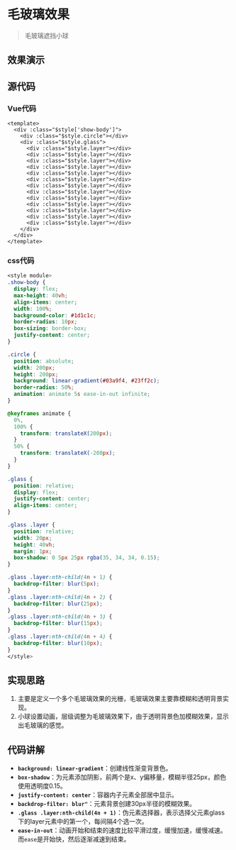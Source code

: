 # 毛玻璃效果

> 毛玻璃遮挡小球

## 效果演示
<View />

## 源代码
### Vue代码
```vue
<template>
  <div :class="$style['show-body']">
    <div :class="$style.circle"></div>
    <div :class="$style.glass">
      <div :class="$style.layer"></div>
      <div :class="$style.layer"></div>
      <div :class="$style.layer"></div>
      <div :class="$style.layer"></div>
      <div :class="$style.layer"></div>
      <div :class="$style.layer"></div>
      <div :class="$style.layer"></div>
      <div :class="$style.layer"></div>
      <div :class="$style.layer"></div>
      <div :class="$style.layer"></div>
      <div :class="$style.layer"></div>
      <div :class="$style.layer"></div>
      <div :class="$style.layer"></div>
    </div>
  </div>
</template>
```

### css代码
```css
<style module>
.show-body {
  display: flex;
  max-height: 40vh;
  align-items: center;
  width: 100%;
  background-color: #1d1c1c;
  border-radius: 10px;
  box-sizing: border-box;
  justify-content: center;
}

.circle {
  position: absolute;
  width: 200px;
  height: 200px;
  background: linear-gradient(#03a9f4, #23ff2c);
  border-radius: 50%;
  animation: animate 5s ease-in-out infinite;
}

@keyframes animate {
  0%,
  100% {
    transform: translateX(200px);
  }
  50% {
    transform: translateX(-200px);
  }
}

.glass {
  position: relative;
  display: flex;
  justify-content: center;
  align-items: center;
}

.glass .layer {
  position: relative;
  width: 20px;
  height: 40vh;
  margin: 1px;
  box-shadow: 0 5px 25px rgba(35, 34, 34, 0.15);
}

.glass .layer:nth-child(4n + 1) {
  backdrop-filter: blur(5px);
}
.glass .layer:nth-child(4n + 2) {
  backdrop-filter: blur(25px);
}
.glass .layer:nth-child(4n + 3) {
  backdrop-filter: blur(15px);
}
.glass .layer:nth-child(4n + 4) {
  backdrop-filter: blur(10px);
}
</style>
```

## 实现思路
1. 主要是定义一个多个毛玻璃效果的光栅，毛玻璃效果主要靠模糊和透明背景实现。
2. 小球设置动画，层级调整为毛玻璃效果下，由于透明背景色加模糊效果，显示出毛玻璃的感觉。

## 代码讲解
- **`background: linear-gradient`**：创建线性渐变背景色。
- **`box-shadow`**：为元素添加阴影，前两个是x、y偏移量，模糊半径25px，颜色使用透明度0.15。
- **`justify-content: center`**：容器内子元素全部居中显示。
- **`backdrop-filter: blur"`**：元素背景创建30px半径的模糊效果。
- **`.glass .layer:nth-child(4n + 1)`**：伪元素选择器，表示选择父元素glass下的layer元素中的第一个，每间隔4个选一次。
- **`ease-in-out`**：动画开始和结束的速度比较平滑过度，缓慢加速，缓慢减速。而`ease`是开始快，然后逐渐减速到结束。

<script setup>
import View from "./Index.vue"
</script>